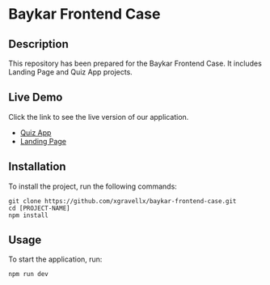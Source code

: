 # Baykar Frontend Case

## Description
This repository has been prepared for the Baykar Frontend Case. It includes Landing Page and Quiz App projects.

## Live Demo
Click the link to see the live version of our application.
- [Quiz App](https://baykar-quiz-app.vercel.app/)
- [Landing Page](https://baykar-landing-page.vercel.app/)

## Installation
To install the project, run the following commands:

```
git clone https://github.com/xgravellx/baykar-frontend-case.git
cd [PROJECT-NAME]
npm install
```

## Usage
To start the application, run:

```
npm run dev
```
